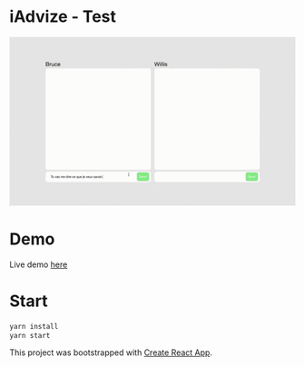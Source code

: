 # iAdvize - Test

![Preview](bruce.gif)

# Demo

Live demo [here](https://awesome-cori-b9f451.netlify.com/)

# Start

```
yarn install
yarn start
```

This project was bootstrapped with [Create React App](https://github.com/facebook/create-react-app).